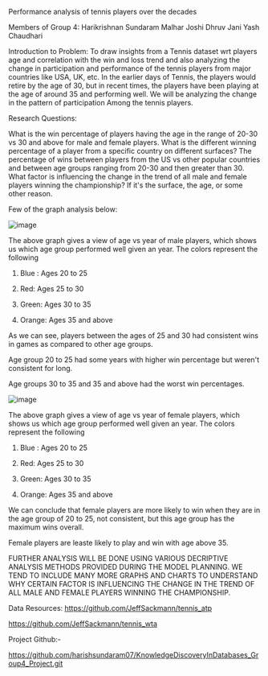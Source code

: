 Performance analysis of tennis players over the decades

Members of Group 4:
Harikrishnan Sundaram 
Malhar Joshi
Dhruv Jani
Yash Chaudhari 


Introduction to Problem:
To draw insights from a Tennis dataset wrt players age and correlation with the win and loss trend and also analyzing the change in participation and performance of the tennis players from major countries like USA, UK, etc. 
In the earlier days of Tennis, the players would retire by the age of 30, but in recent times, the players have been playing at the age of around 35 and performing well. We will be analyzing the change in the pattern of participation
Among the tennis players.

Research Questions: 

What is the win percentage of players having the age in the range of 20-30 vs 30 and above for male and female players. 
What is the different winning percentage of a player from a specific country on different surfaces?
The percentage of wins between players from the US vs other popular countries and between age groups ranging from 20-30 and then greater than 30.
What factor is influencing the change in the trend of all male and female players winning the championship? If it's the surface, the age, or some other reason.



Few of the graph analysis below:


![image](https://user-images.githubusercontent.com/69467542/142350358-4aa9d45e-66a9-40b0-ab00-d006e42d1467.png)

The above graph gives a view of age vs year of male players, which shows us which age group performed well given an year. The colors represent the following

1. Blue : Ages 20 to 25

2. Red: Ages 25 to 30

3. Green: Ages 30 to 35

4. Orange: Ages 35 and above

As we can see, players between the ages of 25 and 30 had consistent wins in games as compared to other age groups.

Age group 20 to 25 had some years with higher win percentage but weren't consistent for long.

Age groups 30 to 35 and 35 and above had the worst win percentages.




![image](https://user-images.githubusercontent.com/69467542/142350441-24443c6d-f79f-4d12-a656-7dc22712d648.png)

The above graph gives a view of age vs year of female players, which shows us which age group performed well given an year. The colors represent the following

1. Blue : Ages 20 to 25

2. Red: Ages 25 to 30

3. Green: Ages 30 to 35

4. Orange: Ages 35 and above

We can conclude that female players are more likely to win when they are in the age group of 20 to 25, not consistent, but this age group has the maximum wins overall.

Female players are leaste likely to play and win with age above 35.




FURTHER ANALYSIS WILL BE DONE USING VARIOUS DECRIPTIVE ANALYSIS METHODS PROVIDED DURING THE MODEL PLANNING. WE TEND TO INCLUDE MANY MORE GRAPHS AND CHARTS TO UNDERSTAND WHY CERTAIN FACTOR IS INFLUENCING THE CHANGE IN THE TREND OF ALL MALE AND FEMALE PLAYERS WINNING THE CHAMPIONSHIP.











Data Resources: 
https://github.com/JeffSackmann/tennis_atp

https://github.com/JeffSackmann/tennis_wta

Project Github:- 

https://github.com/harishsundaram07/KnowledgeDiscoveryInDatabases_Group4_Project.git


 



